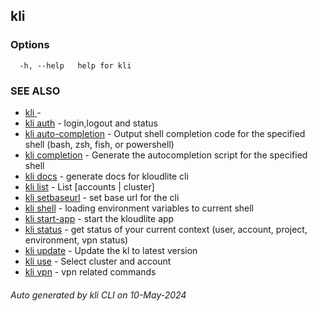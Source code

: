 ## kli





### Options

```
  -h, --help   help for kli

```

### SEE ALSO

* [kli ](kli_.md)  - 
* [kli auth](kli_auth.md)  - login,logout and status
* [kli auto-completion](kli_auto-completion.md)  - Output shell completion code for the specified shell (bash, zsh, fish, or powershell)
* [kli completion](kli_completion.md)  - Generate the autocompletion script for the specified shell
* [kli docs](kli_docs.md)  - generate docs for kloudlite cli
* [kli list](kli_list.md)  - List [accounts | cluster]
* [kli setbaseurl](kli_setbaseurl.md)  - set base url for the cli
* [kli shell](kli_shell.md)  - loading environment variables to current shell
* [kli start-app](kli_start-app.md)  - start the kloudlite app
* [kli status](kli_status.md)  - get status of your current context (user, account, project, environment, vpn status)
* [kli update](kli_update.md)  - Update the kl to latest version
* [kli use](kli_use.md)  - Select cluster and account
* [kli vpn](kli_vpn.md)  - vpn related commands

###### Auto generated by kli CLI on 10-May-2024
